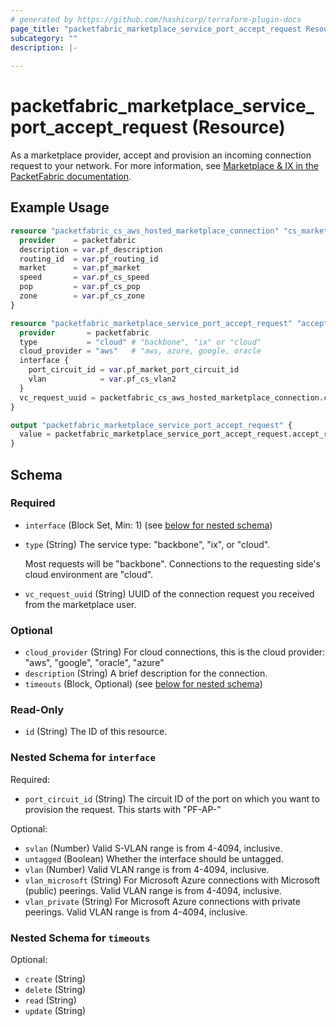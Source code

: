 ```yaml
---
# generated by https://github.com/hashicorp/terraform-plugin-docs
page_title: "packetfabric_marketplace_service_port_accept_request Resource - terraform-provider-packetfabric"
subcategory: ""
description: |-
  
---
```


# packetfabric_marketplace_service_port_accept_request (Resource)

As a marketplace provider, accept and provision an incoming connection request to your network.  For more information, see [Marketplace & IX in the PacketFabric documentation](https://docs.packetfabric.com/eco/). 


## Example Usage

```terraform
resource "packetfabric_cs_aws_hosted_marketplace_connection" "cs_marketplace_conn1" {
  provider    = packetfabric
  description = var.pf_description
  routing_id  = var.pf_routing_id
  market      = var.pf_market
  speed       = var.pf_cs_speed
  pop         = var.pf_cs_pop
  zone        = var.pf_cs_zone
}

resource "packetfabric_marketplace_service_port_accept_request" "accept_marketplace_request" {
  provider       = packetfabric
  type           = "cloud" # "backbone", "ix" or "cloud"
  cloud_provider = "aws"   # "aws, azure, google, oracle
  interface {
    port_circuit_id = var.pf_market_port_circuit_id
    vlan            = var.pf_cs_vlan2
  }
  vc_request_uuid = packetfabric_cs_aws_hosted_marketplace_connection.cs_marketplace_conn1.id
}

output "packetfabric_marketplace_service_port_accept_request" {
  value = packetfabric_marketplace_service_port_accept_request.accept_request_aws
}
```

<!-- schema generated by tfplugindocs -->
## Schema

### Required

- `interface` (Block Set, Min: 1) (see [below for nested schema](#nestedblock--interface))
- `type` (String) The service type: "backbone", "ix", or "cloud".

	Most requests will be "backbone". Connections to the requesting side's cloud environment are "cloud".
- `vc_request_uuid` (String) UUID of the connection request you received from the marketplace user.

### Optional

- `cloud_provider` (String) For cloud connections, this is the cloud provider: "aws", "google", "oracle", "azure"
- `description` (String) A brief description for the connection.
- `timeouts` (Block, Optional) (see [below for nested schema](#nestedblock--timeouts))

### Read-Only

- `id` (String) The ID of this resource.

<a id="nestedblock--interface"></a>
### Nested Schema for `interface`

Required:

- `port_circuit_id` (String) The circuit ID of the port on which you want to provision the request. This starts with "PF-AP-"

Optional:

- `svlan` (Number) Valid S-VLAN range is from 4-4094, inclusive.
- `untagged` (Boolean) Whether the interface should be untagged.
- `vlan` (Number) Valid VLAN range is from 4-4094, inclusive.
- `vlan_microsoft` (String) For Microsoft Azure connections with Microsoft (public) peerings. Valid VLAN range is from 4-4094, inclusive.
- `vlan_private` (String) For Microsoft Azure connections with private peerings. Valid VLAN range is from 4-4094, inclusive.


<a id="nestedblock--timeouts"></a>
### Nested Schema for `timeouts`

Optional:

- `create` (String)
- `delete` (String)
- `read` (String)
- `update` (String)


